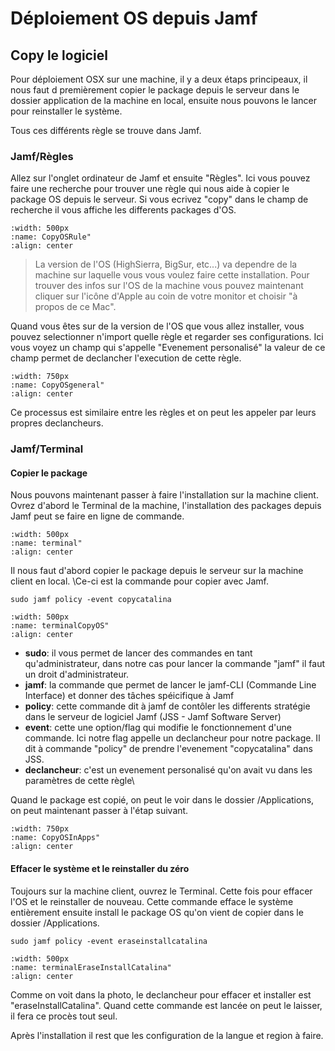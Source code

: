 # Déploiement OS depuis Jamf

## Copy le logiciel

Pour déploiement OSX sur une machine, il y a deux étaps principeaux, il nous faut d
premièrement copier le package depuis le serveur dans le dossier application de la machine en local, ensuite nous pouvons le lancer pour reinstaller le système.

Tous ces différents règle se trouve dans Jamf.

### Jamf/Règles

Allez sur l'onglet ordinateur de Jamf et ensuite "Règles".
Ici vous pouvez faire une recherche pour trouver une règle qui nous aide à copier le package OS depuis le serveur.
Si vous ecrivez "copy" dans le champ de recherche il vous affiche les differents packages d'OS.

```{image} images/copyOS.png
:width: 500px
:name: CopyOSRule"
:align: center
```

> La version de l'OS (HighSierra, BigSur, etc...) va dependre de la machine sur laquelle vous vous voulez faire cette installation.
> Pour trouver des infos sur l'OS de la machine vous pouvez maintenant cliquer sur l'icône d'Apple  au coin de votre monitor et choisir "à propos de ce Mac".

Quand vous êtes sur de la version de l'OS que vous allez installer, vous pouvez selectionner n'import quelle règle et regarder ses configurations.
Ici vous voyez un champ qui s'appelle "Evenement personalisé" la valeur de ce champ permet de declancher l'execution de cette règle.

```{image} images/copyOSgeneral.png
:width: 750px
:name: CopyOSgeneral"
:align: center
```

Ce processus est similaire entre les règles et on peut les appeler par leurs propres declancheurs.

### Jamf/Terminal

#### Copier le package

Nous pouvons maintenant passer à faire l'installation sur la machine client.
Ovrez d'abord le Terminal de la machine, l'installation des packages depuis Jamf peut se faire en ligne de commande.

```{image} images/terminal.png
:width: 500px
:name: terminal"
:align: center
```

Il nous faut d'abord copier le package depuis le serveur sur la machine client en local. \Ce-ci est la commande pour copier avec Jamf. 

```Shell
sudo jamf policy -event copycatalina
```

```{image} images/terminalCopyOS.png
:width: 500px
:name: terminalCopyOS"
:align: center
```

- **sudo**: il vous permet de lancer des commandes en tant qu'administrateur, dans notre cas pour lancer la commande "jamf" il faut un droit d'administrateur.
- **jamf**: la commande que permet de lancer le jamf-CLI (Commande Line Interface) et donner des tâches spéicifique à Jamf
- **policy**: cette commande dit à jamf de contôler les differents stratégie dans le serveur de logiciel Jamf (JSS - Jamf Software Server)
- **event**: cette une option/flag qui modifie le fonctionnement d'une commande. Ici notre flag appelle un declancheur pour notre package. Il dit à commande "policy" de prendre l'evenement "copycatalina" dans JSS.  
- **declancheur**: c'est un evenement personalisé qu'on avait vu dans les paramètres de cette règle\

Quand le package est copié, on peut le voir dans le dossier /Applications, on peut maintenant passer à l'étap suivant. 

```{image} images/terminalCopyOS_2.png
:width: 750px
:name: CopyOSInApps"
:align: center
```

#### Effacer le système et le reinstaller du zéro
 
Toujours sur la machine client, ouvrez le Terminal. Cette fois pour effacer l'OS et le reinstaller de nouveau. Cette commande efface le système entièrement ensuite install le package OS qu'on vient de copier dans le dossier /Applications.

```Shell
sudo jamf policy -event eraseinstallcatalina
```

```{image} images/terminalEraseInstallCatalina.png
:width: 500px
:name: terminalEraseInstallCatalina"
:align: center
```

Comme on voit dans la photo, le declancheur pour effacer et installer est "eraseInstallCatalina".
Quand cette commande est lancée on peut le laisser, il fera ce procès tout seul.

Après l'installation il rest que les configuration de la langue et region à faire.

[//]: # (Links)

<!---
[1]
[ 2]
--->
